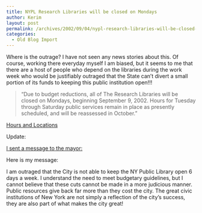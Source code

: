 ```yaml
---
title: NYPL Research Libraries will be closed on Mondays
author: Kerim
layout: post
permalink: /archives/2002/09/04/nypl-research-libraries-will-be-closed-on-mondays/
categories:
  - Old Blog Import
---
```

Where is the outrage? I have not seen any news stories about this. Of course, working there everyday myself I am biased, but it seems to me that there are a host of people who depend on the libraries during the work week who would be justifiably outraged that the State can&#8217;t divert a small portion of its funds to keeping this public institution open!!!


>   &#8220;Due to budget reductions, all of The Research Libraries will be closed on Mondays, beginning September 9, 2002. Hours for Tuesday through Saturday public services remain in place as presently scheduled, and will be reassessed in October.&#8221;


<a href="http://www.nypl.org/hours/" onclick="_gaq.push(['_trackEvent', 'outbound-article', 'http://www.nypl.org/hours/', 'Hours and Locations']);" >Hours and Locations</a>

Update:

<a href="http://www.nyc.gov/html/mail/html/mayor.html" onclick="_gaq.push(['_trackEvent', 'outbound-article', 'http://www.nyc.gov/html/mail/html/mayor.html', 'I sent a message to the mayor:']);" >I sent a message to the mayor:</a>

Here is my message:

I am outraged that the City is not able to keep the NY Public Library open 6 days a week. I understand the need to meet budgetary guidelines, but I cannot believe that these cuts cannot be made in a more judicious manner. Public resources give back far more than they cost the city. The great civic institutions of New York are not simply a reflection of the city&#8217;s success, they are also part of what makes the city great!  


